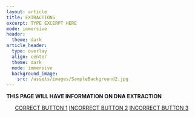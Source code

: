```yaml
---
layout: article
title: EXTRACTIONS
excerpt: TYPE EXCERPT HERE
mode: immersive
header:
  theme: dark
article_header:
  type: overlay
  align: center
  theme: dark
  mode: immersive
  background_image:
    src: /assets/images/SampleBackground2.jpg
---
```


**THIS PAGE WILL HAVE INFORMATION ON DNA EXTRACTION**


<p align="center">
<a class="button button--outline-primary button--pill" href="Qubit1">CORRECT BUTTON 1</a> <a class="button button--outline-primary button--pill" href="Qubit2">INCORRECT BUTTON 2</a> <a class="button button--outline-primary button--pill" href="Qubit2">INCORRECT BUTTON 3</a></p>
